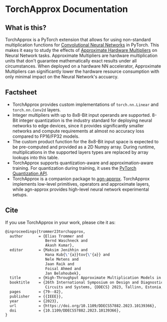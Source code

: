 # TorchApprox Documentation

## What is this?
TorchApprox is a PyTorch extension that allows for using non-standard multiplication functions for [Convolutional Neural Networks](https://en.wikipedia.org/wiki/Convolutional_neural_network) in PyTorch. This makes it easy to study the effects of [Approximate Hardware Multipliers](https://arxiv.org/pdf/2301.12181.pdf) on Neural Network tasks. Approximate Multipliers are hardware multiplication units that don't guarantee mathematically exact results under all circumstances. When deployed on a hardware NN accelerator, Approximate Multipliers can
significantly lower the hardware resource consumption with only minimal impact on the Neural Network's accuarcy.

## Factsheet
- TorchApprox provides custom implementations of `torch.nn.Linear` and `torch.nn.Conv2d` layers.
- Integer multipliers with up to 8x8-Bit input operands are supported. 8-Bit integer quantization is the industry standard for deploying neural networks to edge devices, since it provides significantly smaller networks and compute requirements at almost no accuracy loss compared to FP16/FP32 models.
- The custom product function for the 8x8-Bit input space is expected to be pre-computed and provided as a 2D Numpy array. During runtime, multiplications in the supported layers types are replaced by array lookups into this table.
- TorchApprox supports quantization-aware and approximation-aware training. For quantization during training, it uses the [PyTorch Quantization API](https://pytorch.org/docs/stable/quantization.html). 
- TorchApprox is a companion package to [agn-approx](https://github.com/etrommer/agn-approx). TorchApprox implements low-level primitives, operators and approximate layers, while agn-approx provides high-level neural network experimental setups.

## Cite
If you use TorchApprox in your work, please cite it as:
```latex
@inproceedings{trommer23torchapprox,
  author       = {Elias Trommer and
                  Bernd Waschneck and
                  Akash Kumar},
  editor       = {Maksim Jenihhin and
                  Hana Kub{\'{a}}tov{\'{a}} and
                  Nele Metens and
                  Jaan Raik and
                  Foisal Ahmed and
                  Jan Belohoubek},
  title        = {High-Throughput Approximate Multiplication Models in PyTorch},
  booktitle    = {26th International Symposium on Design and Diagnostics of Electronic
                  Circuits and Systems, {DDECS} 2023, Tallinn, Estonia, May 3-5, 2023},
  pages        = {79--82},
  publisher    = {{IEEE}},
  year         = {2023},
  url          = {https://doi.org/10.1109/DDECS57882.2023.10139366},
  doi          = {10.1109/DDECS57882.2023.10139366},
}
```
